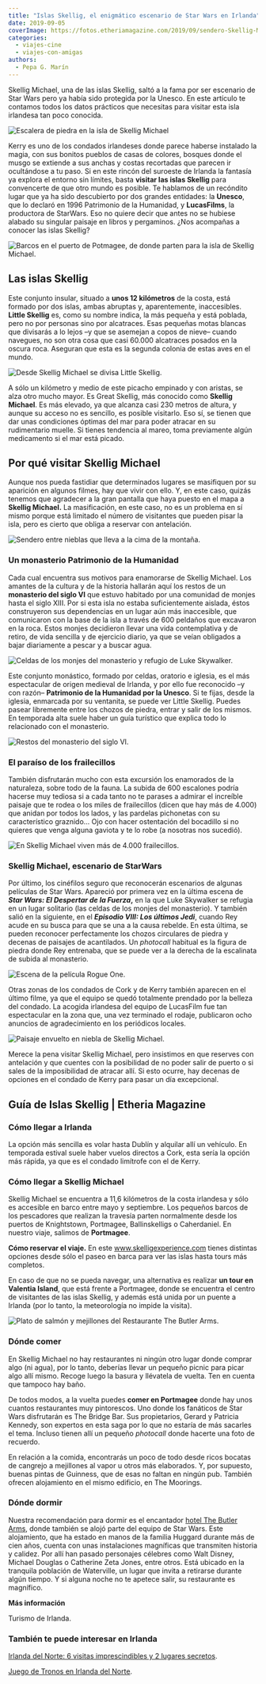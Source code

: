 ```yaml
---
title: "Islas Skellig, el enigmático escenario de Star Wars en Irlanda"
date: 2019-09-05
coverImage: https://fotos.etheriamagazine.com/2019/09/sendero-Skellig-Michael.jpg
categories: 
  - viajes-cine
  - viajes-con-amigas
authors: 
  - Pepa G. Marín
---
```


Skellig Michael, una de las islas Skellig, saltó a la fama por ser escenario de Star 
Wars pero ya había sido protegida por la Unesco. En este artículo te contamos todos los 
datos prácticos que necesitas para visitar esta isla irlandesa tan poco conocida. 

![Escalera de piedra en la isla de Skellig Michael](https://fotos.etheriamagazine.com/2019/09/viaje-irlanda-Skellig-Michael-ultimo-tramo.jpg "600 peldaños separan la base del islote del monasterio. ©PG")

Kerry es uno de los condados irlandeses donde parece haberse instalado la magia, con sus 
bonitos pueblos de casas de colores, bosques donde el musgo se extiende a sus anchas y 
costas recortadas que parecen ir ocultándose a tu paso. Si en este rincón del suroeste 
de Irlanda la fantasía ya explora el entorno sin límites, basta **visitar las islas 
Skellig** para convencerte de que otro mundo es posible. Te hablamos de un recóndito 
lugar que ya ha sido descubierto por dos grandes entidades: la **Unesco**, que lo 
declaró en 1996 Patrimonio de la Humanidad, y **LucasFilms**, la productora de StarWars. 
Eso no quiere decir que antes no se hubiese alabado su singular paisaje en libros y 
pergaminos. ¿Nos acompañas a conocer las islas Skellig? 

![Barcos en el puerto de Potmagee, de donde parten para la isla de Skellig Michael.](https://fotos.etheriamagazine.com/2019/09/viaje-irlanda-Pormagee-puerto.jpg "De Potmagee salen los barcos a Skellig Michael. ©PG")

## Las islas Skellig

Este conjunto insular, situado a **unos 12 kilómetros** de la costa, está formado por 
dos islas, ambas abruptas y, aparentemente, inaccesibles. **Little Skellig** es, como su 
nombre indica, la más pequeña y está poblada, pero no por personas sino por alcatraces. 
Esas pequeñas motas blancas que divisarás a lo lejos –y que se asemejan a copos de 
nieve– cuando navegues, no son otra cosa que casi 60.000 alcatraces posados en la oscura 
roca. Aseguran que esta es la segunda colonia de estas aves en el mundo. 

![Desde Skellig Michael se divisa Little Skellig.](https://fotos.etheriamagazine.com/2019/09/viaje-irlanda-dos-islas-Skellig.jpg "Desde Skellig Michael se divisa Little Skellig. ©PG")

A sólo un kilómetro y medio de este picacho empinado y con aristas, se alza otro mucho 
mayor. Es Great Skellig, más conocido como **Skellig Michael**. Es más elevado, ya que 
alcanza casi 230 metros de altura, y aunque su acceso no es sencillo, es posible 
visitarlo. Eso sí, se tienen que dar unas condiciones óptimas del mar para poder atracar 
en su rudimentario muelle. Si tienes tendencia al mareo, toma previamente algún 
medicamento si el mar está picado. 

## Por qué visitar Skellig Michael

Aunque nos pueda fastidiar que determinados lugares se masifiquen por su aparición en 
algunos filmes, hay que vivir con ello. Y, en este caso, quizás tenemos que agradecer a 
la gran pantalla que haya puesto en el mapa a **Skellig Michael.** La masificación, en 
este caso, no es un problema en sí mismo porque está limitado el número de visitantes 
que pueden pisar la isla, pero es cierto que obliga a reservar con antelación. 

![Sendero entre nieblas que lleva a la cima de la montaña.](https://fotos.etheriamagazine.com/2019/09/sendero-Skellig-Michael.jpg "Hay que tener precaución porque el sendero transcurre junto al acantilado. ©PG")

### Un monasterio Patrimonio de la Humanidad

Cada cual encuentra sus motivos para enamorarse de Skellig Michael. Los amantes de la 
cultura y de la historia hallarán aquí los restos de un **monasterio del siglo VI** que 
estuvo habitado por una comunidad de monjes hasta el siglo XIII. Por si esta isla no 
estaba suficientemente aislada, éstos construyeron sus dependencias en un lugar aún más 
inaccesible, que comunicaron con la base de la isla a través de 600 peldaños que 
excavaron en la roca. Estos monjes decidieron llevar una vida contemplativa y de retiro, 
de vida sencilla y de ejercicio diario, ya que se veían obligados a bajar diariamente a 
pescar y a buscar agua. 

![Celdas de los monjes del monasterio y refugio de Luke Skywalker.](https://fotos.etheriamagazine.com/2019/09/chozos-piedra-monasterio-Skellig-Michael.jpg "Celdas de los monjes del monasterio y refugio de Luke Skywalker. ©PG")

Este conjunto monástico, formado por celdas, oratorio e iglesia, es el más espectacular 
de origen medieval de Irlanda, y por ello fue reconocido –y con razón– **Patrimonio de 
la Humanidad por la Unesco**. Si te fijas, desde la iglesia, enmarcada por su ventanita, 
se puede ver Little Skellig. Puedes pasear libremente entre los chozos de piedra, entrar 
y salir de los mismos. En temporada alta suele haber un guía turístico que explica todo 
lo relacionado con el monasterio. 

![Restos del monasterio del siglo VI.](https://fotos.etheriamagazine.com/2019/09/irlanda-Skellig-Michael-Ruinas-Monasterio.jpg "Restos del monasterio del siglo VI. ©PG")

### El paraíso de los frailecillos

También disfrutarán mucho con esta excursión los enamorados de la naturaleza, sobre todo 
de la fauna. La subida de 600 escalones podría hacerse muy tediosa si a cada tanto no te 
parases a admirar el increíble paisaje que te rodea o los miles de frailecillos (dicen 
que hay más de 4.000) que anidan por todos los lados, y las pardelas pichonetas con su 
característico graznido... Ojo con hacer ostentación del bocadillo si no quieres que 
venga alguna gaviota y te lo robe (a nosotras nos sucedió). 

![En Skellig Michael viven más de 4.000 frailecillos.](https://fotos.etheriamagazine.com/2019/09/viaje-irlanda-Skellig-Michael-frailecillo.jpg "En Skellig Michael viven más de 4.000 frailecillos. ©PG")

### Skellig Michael, escenario de StarWars

Por último, los cinéfilos seguro que reconocerán escenarios de algunas películas de Star 
Wars. Apareció por primera vez en la última escena de **_Star Wars: El Despertar de la 
Fuerza_,** en la que Luke Skywalker se refugia en un lugar solitario (las celdas de los 
monjes del monasterio). Y también salió en la siguiente, en el _**Episodio VIII: Los 
últimos Jedi**_, cuando Rey acude en su busca para que se una a la causa rebelde. En 
esta última, se pueden reconocer perfectamente los chozos circulares de piedra y decenas 
de paisajes de acantilados. Un _photocall_ habitual es la figura de piedra donde Rey 
entrenaba, que se puede ver a la derecha de la escalinata de subida al monasterio. 

![Escena de la película Rogue One.](https://fotos.etheriamagazine.com/2019/09/rey-skellig-michael-900x543.jpg "©LucasFilm.")

Otras zonas de los condados de Cork y de Kerry también aparecen en el último filme, ya 
que el equipo se quedó totalmente prendado por la belleza del condado. La acogida 
irlandesa del equipo de LucasFilm fue tan espectacular en la zona que, una vez terminado 
el rodaje, publicaron ocho anuncios de agradecimiento en los periódicos locales. 

![Paisaje envuelto en niebla de Skellig Michael.](https://fotos.etheriamagazine.com/2019/09/irlanda-paisaje-Skellig-Michael.jpg "Paisaje envuelto en niebla de Skellig Michael. ©PG")

Merece la pena visitar Skellig Michael, pero insistimos en que reserves con antelación y 
que cuentes con la posibilidad de no poder salir de puerto o si sales de la 
imposibilidad de atracar allí. Si esto ocurre, hay decenas de opciones en el condado de 
Kerry para pasar un día excepcional. 

## Guía de Islas Skellig | Etheria Magazine

### Cómo llegar a Irlanda

La opción más sencilla es volar hasta Dublín y alquilar allí un vehículo. En temporada 
estival suele haber vuelos directos a Cork, esta sería la opción más rápida, ya que es 
el condado limítrofe con el de Kerry. 

### Cómo llegar a Skellig Michael

Skellig Michael se encuentra a 11,6 kilómetros de la costa irlandesa y sólo es accesible 
en barco entre mayo y septiembre. Los pequeños barcos de los pescadores que realizan la 
travesía parten normalmente desde los puertos de Knightstown, Portmagee, Ballinskelligs 
o Caherdaniel. En nuestro viaje, salimos de **Portmagee**. 

**Cómo reservar el viaje.** En este www.skelligexperience.com tienes distintas opciones 
desde sólo el paseo en barca para ver las islas hasta tours más completos. 

En caso de que no se pueda navegar, una alternativa es realizar **un tour en Valentia 
Island**, que está frente a Portmagee, donde se encuentra el centro de visitantes de las 
islas Skellig, y además está unida por un puente a Irlanda (por lo tanto, la 
meteorología no impide la visita). 

![Plato de salmón y mejillones del Restaurante The Butler Arms.](https://fotos.etheriamagazine.com/2019/09/restaurante-the-butler-arms.jpg "Restaurante The Butler Arms.")

### Dónde comer

En Skellig Michael no hay restaurantes ni ningún otro lugar donde comprar algo (ni 
agua), por lo tanto, deberías llevar un pequeño picnic para picar algo allí mismo. 
Recoge luego la basura y llévatela de vuelta. Ten en cuenta que tampoco hay baño. 

De todos modos, a la vuelta puedes **comer en Portmagee** donde hay unos cuantos 
restaurantes muy pintorescos. Uno donde los fanáticos de Star Wars disfrutarán es The 
Bridge Bar. Sus propietarios, Gerard y Patricia Kennedy, son expertos en esta saga por 
lo que no estaría de más sacarles el tema. Incluso tienen allí un pequeño _photocall_ 
donde hacerte una foto de recuerdo. 

En relación a la comida, encontrarás un poco de todo desde ricos bocatas de cangrejo a 
mejillones al vapor u otros más elaborados. Y, por supuesto, buenas pintas de Guinness, 
que de esas no faltan en ningún pub. También ofrecen alojamiento en el mismo edificio, 
en The Moorings. 

### Dónde dormir

Nuestra recomendación para dormir es el encantador [hotel The Butler 
Arms](https://www.butlerarms.com/), donde también se alojó parte del equipo de Star 
Wars. Este alojamiento, que ha estado en manos de la familia Huggard durante más de cien 
años, cuenta con unas instalaciones magníficas que transmiten historia y calidez. Por 
allí han pasado personajes célebres como Walt Disney, Michael Douglas o Catherine Zeta 
Jones, entre otros. Está ubicado en la tranquila población de Waterville, un lugar que 
invita a retirarse durante algún tiempo. Y si alguna noche no te apetece salir, su 
restaurante es magnífico. 

**Más información** 

Turismo de Irlanda. 

### También te puede interesar en Irlanda

[Irlanda del Norte: 6 visitas imprescindibles y 2 lugares 
secretos](https://etheriamagazine.com/2021/05/31/8-visitas-increibles-en-irlanda-del-norte/). 

[Juego de Tronos en Irlanda del 
Norte](https://etheriamagazine.com/2018/07/02/juego-de-tronos-en-irlanda-del-norte/).
